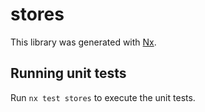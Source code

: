 # stores

This library was generated with [Nx](https://nx.dev).

## Running unit tests

Run `nx test stores` to execute the unit tests.
